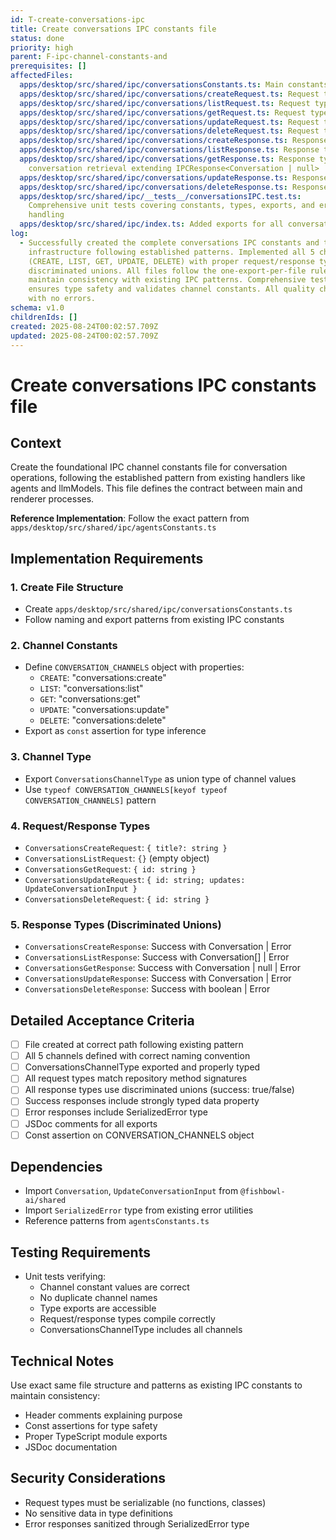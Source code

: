 ```yaml
---
id: T-create-conversations-ipc
title: Create conversations IPC constants file
status: done
priority: high
parent: F-ipc-channel-constants-and
prerequisites: []
affectedFiles:
  apps/desktop/src/shared/ipc/conversationsConstants.ts: Main constants file with CONVERSATION_CHANNELS and ConversationsChannelType
  apps/desktop/src/shared/ipc/conversations/createRequest.ts: Request type for conversation creation with optional title
  apps/desktop/src/shared/ipc/conversations/listRequest.ts: Request type for listing conversations (empty object)
  apps/desktop/src/shared/ipc/conversations/getRequest.ts: Request type for retrieving specific conversation by ID
  apps/desktop/src/shared/ipc/conversations/updateRequest.ts: Request type for updating conversation with UpdateConversationInput
  apps/desktop/src/shared/ipc/conversations/deleteRequest.ts: Request type for deleting conversation by ID
  apps/desktop/src/shared/ipc/conversations/createResponse.ts: Response type for conversation creation extending IPCResponse<Conversation>
  apps/desktop/src/shared/ipc/conversations/listResponse.ts: Response type for conversation listing extending IPCResponse<Conversation[]>
  apps/desktop/src/shared/ipc/conversations/getResponse.ts: Response type for
    conversation retrieval extending IPCResponse<Conversation | null>
  apps/desktop/src/shared/ipc/conversations/updateResponse.ts: Response type for conversation updates extending IPCResponse<Conversation>
  apps/desktop/src/shared/ipc/conversations/deleteResponse.ts: Response type for conversation deletion extending IPCResponse<boolean>
  apps/desktop/src/shared/ipc/__tests__/conversationsIPC.test.ts:
    Comprehensive unit tests covering constants, types, exports, and error
    handling
  apps/desktop/src/shared/ipc/index.ts: Added exports for all conversation constants and types to barrel file
log:
  - Successfully created the complete conversations IPC constants and types
    infrastructure following established patterns. Implemented all 5 channels
    (CREATE, LIST, GET, UPDATE, DELETE) with proper request/response types using
    discriminated unions. All files follow the one-export-per-file rule and
    maintain consistency with existing IPC patterns. Comprehensive test coverage
    ensures type safety and validates channel constants. All quality checks pass
    with no errors.
schema: v1.0
childrenIds: []
created: 2025-08-24T00:02:57.709Z
updated: 2025-08-24T00:02:57.709Z
---
```


# Create conversations IPC constants file

## Context

Create the foundational IPC channel constants file for conversation operations, following the established pattern from existing handlers like agents and llmModels. This file defines the contract between main and renderer processes.

**Reference Implementation**: Follow the exact pattern from `apps/desktop/src/shared/ipc/agentsConstants.ts`

## Implementation Requirements

### 1. Create File Structure

- Create `apps/desktop/src/shared/ipc/conversationsConstants.ts`
- Follow naming and export patterns from existing IPC constants

### 2. Channel Constants

- Define `CONVERSATION_CHANNELS` object with properties:
  - `CREATE`: "conversations:create"
  - `LIST`: "conversations:list"
  - `GET`: "conversations:get"
  - `UPDATE`: "conversations:update"
  - `DELETE`: "conversations:delete"
- Export as `const` assertion for type inference

### 3. Channel Type

- Export `ConversationsChannelType` as union type of channel values
- Use `typeof CONVERSATION_CHANNELS[keyof typeof CONVERSATION_CHANNELS]` pattern

### 4. Request/Response Types

- `ConversationsCreateRequest`: `{ title?: string }`
- `ConversationsListRequest`: `{}` (empty object)
- `ConversationsGetRequest`: `{ id: string }`
- `ConversationsUpdateRequest`: `{ id: string; updates: UpdateConversationInput }`
- `ConversationsDeleteRequest`: `{ id: string }`

### 5. Response Types (Discriminated Unions)

- `ConversationsCreateResponse`: Success with Conversation | Error
- `ConversationsListResponse`: Success with Conversation[] | Error
- `ConversationsGetResponse`: Success with Conversation | null | Error
- `ConversationsUpdateResponse`: Success with Conversation | Error
- `ConversationsDeleteResponse`: Success with boolean | Error

## Detailed Acceptance Criteria

- [ ] File created at correct path following existing pattern
- [ ] All 5 channels defined with correct naming convention
- [ ] ConversationsChannelType exported and properly typed
- [ ] All request types match repository method signatures
- [ ] All response types use discriminated unions (success: true/false)
- [ ] Success responses include strongly typed data property
- [ ] Error responses include SerializedError type
- [ ] JSDoc comments for all exports
- [ ] Const assertion on CONVERSATION_CHANNELS object

## Dependencies

- Import `Conversation`, `UpdateConversationInput` from `@fishbowl-ai/shared`
- Import `SerializedError` type from existing error utilities
- Reference patterns from `agentsConstants.ts`

## Testing Requirements

- Unit tests verifying:
  - Channel constant values are correct
  - No duplicate channel names
  - Type exports are accessible
  - Request/response types compile correctly
  - ConversationsChannelType includes all channels

## Technical Notes

Use exact same file structure and patterns as existing IPC constants to maintain consistency:

- Header comments explaining purpose
- Const assertions for type safety
- Proper TypeScript module exports
- JSDoc documentation

## Security Considerations

- Request types must be serializable (no functions, classes)
- No sensitive data in type definitions
- Error responses sanitized through SerializedError type
